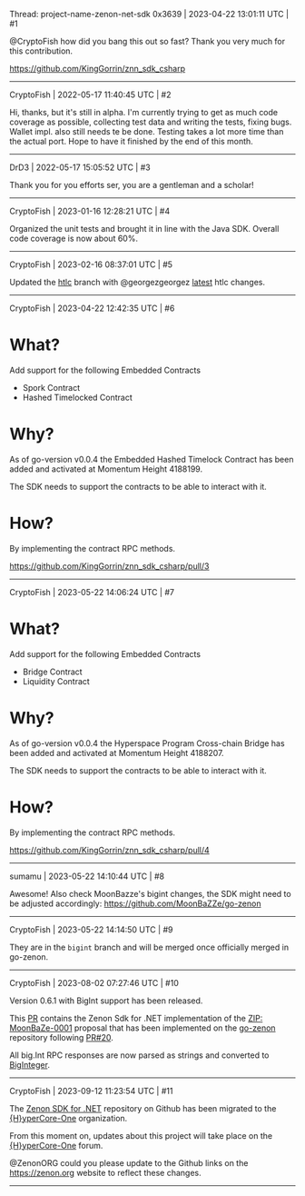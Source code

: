 Thread: project-name-zenon-net-sdk
0x3639 | 2023-04-22 13:01:11 UTC | #1

@CryptoFish how did you bang this out so fast?  Thank you very much for this contribution.  

https://github.com/KingGorrin/znn_sdk_csharp

-------------------------

CryptoFish | 2022-05-17 11:40:45 UTC | #2

Hi, thanks, but it's still in alpha. I'm currently trying to get as much code coverage as possible, collecting test data and writing the tests, fixing bugs. Wallet impl. also still needs te be done.
Testing takes a lot more time than the actual port. Hope to have it finished by the end of this month.

-------------------------

DrD3 | 2022-05-17 15:05:52 UTC | #3

Thank you for you efforts ser, you are a gentleman and a scholar!

-------------------------

CryptoFish | 2023-01-16 12:28:21 UTC | #4

Organized the unit tests and brought it in line with the Java SDK. Overall code coverage is now about 60%.

-------------------------

CryptoFish | 2023-02-16 08:37:01 UTC | #5

Updated the [htlc](https://github.com/KingGorrin/znn_sdk_csharp/tree/htlc) branch with @georgezgeorgez [latest](https://github.com/Big-Inches-Club-House/bich/discussions/1) htlc changes.

-------------------------

CryptoFish | 2023-04-22 12:42:35 UTC | #6

# What?

Add support for the following Embedded Contracts

- Spork Contract
- Hashed Timelocked Contract

# Why?

As of go-version v0.0.4 the Embedded Hashed Timelock Contract has been added and activated at Momentum Height 4188199.

The SDK needs to support the contracts to be able to interact with it.

# How?

By implementing the contract RPC methods.

https://github.com/KingGorrin/znn_sdk_csharp/pull/3

-------------------------

CryptoFish | 2023-05-22 14:06:24 UTC | #7

# What?

Add support for the following Embedded Contracts

- Bridge Contract
- Liquidity Contract

# Why?
As of go-version v0.0.4 the Hyperspace Program Cross-chain Bridge has been added and activated at Momentum Height 4188207.

The SDK needs to support the contracts to be able to interact with it.

# How?

By implementing the contract RPC methods.

https://github.com/KingGorrin/znn_sdk_csharp/pull/4

-------------------------

sumamu | 2023-05-22 14:10:44 UTC | #8

Awesome!
Also check MoonBazze's bigint changes, the SDK might need to be adjusted accordingly:
https://github.com/MoonBaZZe/go-zenon

-------------------------

CryptoFish | 2023-05-22 14:14:50 UTC | #9

They are in the `bigint` branch and will be merged once officially merged in go-zenon.

-------------------------

CryptoFish | 2023-08-02 07:27:46 UTC | #10

Version 0.6.1 with BigInt support has been released.

This [PR](https://github.com/KingGorrin/znn_sdk_csharp/pull/5) contains the Zenon Sdk for .NET implementation of the [ZIP: MoonBaZe-0001](https://forum2.zenon.org/t/zip-moonbaze-0001/1416) proposal that has been implemented on the [go-zenon](https://github.com/zenon-network/go-zenon) repository following [PR#20](https://github.com/zenon-network/go-zenon/pull/20).

All big.Int RPC responses are now parsed as strings and converted to [BigInteger](https://learn.microsoft.com/en-us/dotnet/api/system.numerics.biginteger?view=net-6.0).

-------------------------

CryptoFish | 2023-09-12 11:23:54 UTC | #11

The [Zenon SDK for .NET](https://github.com/hypercore-one/znn_sdk_csharp) repository on Github has been migrated to the [{H}yperCore-One](https://github.com/hypercore-one) organization.

From this moment on, updates about this project will take place on the [{H}yperCore-One](https://forum.hypercore.one/) forum.

@ZenonORG could you please update to the Github links on the https://zenon.org website to reflect these changes.

-------------------------

